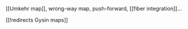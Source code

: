 
[[Umkehr map]], wrong-way map, push-forward, [[fiber integration]]...

[[!redirects Gysin maps]]


